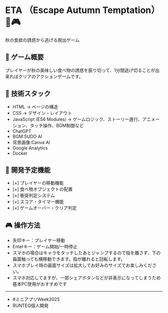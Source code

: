 # ETA （Escape Autumn Temptation） 🍂🎮

秋の食欲の誘惑から逃げる脱出ゲーム

## 🎯 ゲーム概要
プレイヤーが秋の美味しい食べ物の誘惑を振り切って、1分間逃げ切ることが出来ればクリアのアクションゲームです。

## 🚀 技術スタック
- HTML → ページの構造
- CSS → デザイン・レイアウト
- JavaScript (ES6 Modules) → ゲームロジック、ストーリー進行、アニメーション、タッチ操作、BGM制御など
- ChatGPT
- BGM:SUDO AI
- 背景画像:Canva AI
- Google Analytics
- Docker
## 📝 開発予定機能
- [×] プレイヤーの移動機能
- [×] 食べ物オブジェクトの配置
- [×] 衝突判定システム
- [×] スコア・タイマー機能
- [×] ゲームオーバー・クリア判定

## 🎮 操作方法
- 矢印キー：プレイヤー移動
- Enterキー：ゲーム開始/一時停止
- スマホの場合はキャラをタッチしたあとジャンプするので指を離さず、下の画面触っても横移動できます。指が離れると回転します。
- スマホプレイ時の画面サイズは拡大してお好みのサイズでお楽しみください。
- スマホ対応してますが、一部シェアボタンなどが非表示になってしまうため基本PC使用がおすすめです
---
- #ミニアプリWeek2025
- RUNTEQ個人開発
